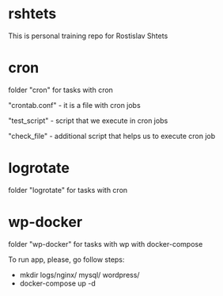 # rshtets

This is personal training repo for Rostislav Shtets

# cron
folder "cron" for tasks with cron

"crontab.conf" - it is a file with cron jobs

"test_script" - script that we execute in cron jobs

"check_file" - additional script that helps us to execute cron job

# logrotate
folder "logrotate" for tasks with cron

# wp-docker
folder "wp-docker" for tasks with wp with docker-compose

To run app, please, go follow steps:
- mkdir logs/nginx/ mysql/ wordpress/
- docker-compose up -d

